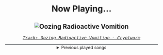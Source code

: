 <div align="center"> 
<h1>Now Playing...</h1>

![Oozing Radioactive Vomition](https://i.scdn.co/image/ab67616d00001e02cef79724e8ceaa2f619079db)
--
_<samp><a href="https://open.spotify.com/track/5AvGkJoaTVNwsASjroZ9cP">Track: Oozing Radioactive Vomition - Cryptworm</a></samp>_

<div style="border: 1px #4B5054 solid"></div>
<details>
  <summary>
    Previous played songs
  </summary>
  <table>
    <thead>
      <tr>
        <th>
          Artist
        </th>
        <th>
          Song
        </th>
        <th>
          Link
        </th>
      </tr>
    </thead>
    <tbody>
      <tr><td>Cryptworm</td><td>Oozing Radioactive Vomition</td><td><a href="https://open.spotify.com/track/5AvGkJoaTVNwsASjroZ9cP">https://open.spotify.com/track/5AvGkJoaTVNwsASjroZ9cP</a></td></tr><tr><td>Die Apokalyptischen Reiter</td><td>Adler fliegen</td><td><a href="https://open.spotify.com/track/0zhifYXC21jjDwivaFBgQU">https://open.spotify.com/track/0zhifYXC21jjDwivaFBgQU</a></td></tr><tr><td>Ihsahn</td><td>TWICE BORN</td><td><a href="https://open.spotify.com/track/4MCq8x9jHxbwhwPq0OwRMS">https://open.spotify.com/track/4MCq8x9jHxbwhwPq0OwRMS</a></td></tr><tr><td>Hulkoff</td><td>Stenfinn</td><td><a href="https://open.spotify.com/track/5Mn2Zck1NnpBBBib0eo7CZ">https://open.spotify.com/track/5Mn2Zck1NnpBBBib0eo7CZ</a></td></tr><tr><td>Telema</td><td>Страх</td><td><a href="https://open.spotify.com/track/0vMoNDsjDXM6qaT75Hs1aP">https://open.spotify.com/track/0vMoNDsjDXM6qaT75Hs1aP</a></td></tr><tr><td>MAVIS</td><td>Limerent</td><td><a href="https://open.spotify.com/track/6dpSD1U7QGMbPigtFYaGJ3">https://open.spotify.com/track/6dpSD1U7QGMbPigtFYaGJ3</a></td></tr><tr><td>Doro</td><td>True Metal Maniacs</td><td><a href="https://open.spotify.com/track/2ybLxA4t9APvlxjK0y8Wuu">https://open.spotify.com/track/2ybLxA4t9APvlxjK0y8Wuu</a></td></tr><tr><td>Void Chapter</td><td>Diabolic (feat. Daedric) - HIGHSOCIETY Remix</td><td><a href="https://open.spotify.com/track/1Ncoqp1km4UNntfgF9RlbG">https://open.spotify.com/track/1Ncoqp1km4UNntfgF9RlbG</a></td></tr><tr><td>Any Given Day</td><td>Come Whatever May</td><td><a href="https://open.spotify.com/track/4BpuVTxcqHH21MdmzhPmXe">https://open.spotify.com/track/4BpuVTxcqHH21MdmzhPmXe</a></td></tr><tr><td>BUNNY</td><td>Run</td><td><a href="https://open.spotify.com/track/0qGMiFAWCcYHLqH8pXO2bh">https://open.spotify.com/track/0qGMiFAWCcYHLqH8pXO2bh</a></td></tr><tr><td>Celtian</td><td>Maleficio de Sangre</td><td><a href="https://open.spotify.com/track/0yrwngOPqQ4OWj79Nny4WP">https://open.spotify.com/track/0yrwngOPqQ4OWj79Nny4WP</a></td></tr><tr><td>Alleviate</td><td>Better</td><td><a href="https://open.spotify.com/track/0tGaI4MwYRIoixtbnkGJj2">https://open.spotify.com/track/0tGaI4MwYRIoixtbnkGJj2</a></td></tr><tr><td>INVERNO</td><td>Embers Glow</td><td><a href="https://open.spotify.com/track/1KsM8wUa95N7ATzp9oLMFN">https://open.spotify.com/track/1KsM8wUa95N7ATzp9oLMFN</a></td></tr><tr><td>VLTIMAS</td><td>Miserere</td><td><a href="https://open.spotify.com/track/5TY35X7lpN5nLcAy7pQD6U">https://open.spotify.com/track/5TY35X7lpN5nLcAy7pQD6U</a></td></tr><tr><td>Nik Nocturnal</td><td>In Da Club</td><td><a href="https://open.spotify.com/track/71YdqquS1ShWUiUfL7wXZE">https://open.spotify.com/track/71YdqquS1ShWUiUfL7wXZE</a></td></tr><tr><td>Capsule</td><td>Ferox</td><td><a href="https://open.spotify.com/track/1ES3yfWsv21v6YMuKyzoWN">https://open.spotify.com/track/1ES3yfWsv21v6YMuKyzoWN</a></td></tr><tr><td>Less Than Hollow</td><td>The Last Time</td><td><a href="https://open.spotify.com/track/4YXmWAo4IHhHpkZbtlwBYm">https://open.spotify.com/track/4YXmWAo4IHhHpkZbtlwBYm</a></td></tr><tr><td>NOVELISTS</td><td>Mourning The Dawn</td><td><a href="https://open.spotify.com/track/0AvzlxMd2IEXZEQXNBtQNm">https://open.spotify.com/track/0AvzlxMd2IEXZEQXNBtQNm</a></td></tr><tr><td>breakk.away</td><td>Outside</td><td><a href="https://open.spotify.com/track/5w4XPMyvehdEJdtU4ZU67B">https://open.spotify.com/track/5w4XPMyvehdEJdtU4ZU67B</a></td></tr><tr><td>Synestia</td><td>The Poetic Edda</td><td><a href="https://open.spotify.com/track/42eJ4p6e2MkmwKcLuMU1Ve">https://open.spotify.com/track/42eJ4p6e2MkmwKcLuMU1Ve</a></td></tr>
    </tbody>
  </table>
</details>

</div>
